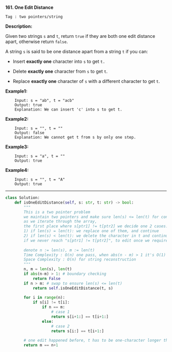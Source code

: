 **161. One Edit Distance**

```Tag : two pointers/string```

**Description:**

Given two strings ```s``` and ```t```, return ```true``` if they are both one edit distance apart, otherwise return ```false```.

A string ```s``` is said to be one distance apart from a string ```t``` if you can:

+ Insert **exactly one** character into ```s``` to get ```t.```

+ Delete **exactly one** character from ```s``` to get ```t```.

+ Replace **exactly one** character of ```s``` with a different character to get ```t```.

**Example1:**

		Input: s = "ab", t = "acb"
		Output: true
		Explanation: We can insert 'c' into s to get t.

**Example2:**
		
		Input: s = "", t = ""
		Output: false
		Explanation: We cannot get t from s by only one step.

**Example3:**

		Input: s = "a", t = ""
		Output: true

**Example4:**

		Input: s = "", t = "A"
		Output: true

-----------

```python
class Solution:
    def isOneEditDistance(self, s: str, t: str) -> bool:
        """
        This is a two pointer problem
        we maintain two pointers and make sure len(s) <= len(t) for consistency
        as we iterate through the array, 
        the first place where s[ptr1] != t[ptr2] we decide one 2 cases:
        1) if len(s) = len(t): we replace one of them, and continue
        2) if len(s) < len(t): we delete the character in t and continue
        if we never reach "s[ptr1] != t[ptr2]", to edit once we require len(t) = len(s) + 1
        
        denote n := len(s), m := len(t)
        Time Complexity : O(n) one pass, when abs(n - m) > 1 it's O(1)
        Space Complexity : O(n) for string reconstruction
        """
        n, m = len(s), len(t)
        if abs(n-m) > 1: # boundary checking
            return False
        if n > m: # swap to ensure len(s) <= len(t)
            return self.isOneEditDistance(t, s)
        
        for i in range(n):
            if s[i] != t[i]:
                if n == m:
                    # case 1
                    return s[i+1:] == t[i+1:]
                else:
                    # case 2
                    return s[i:] == t[i+1:]
                
        # one edit happened before, t has to be one-character longer than s
        return m == n+1
```

